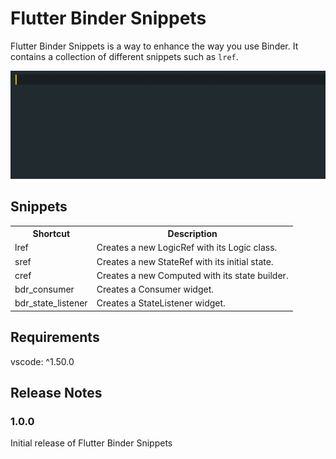 # Flutter Binder Snippets

Flutter Binder Snippets is a way to enhance the way you use Binder. It contains a collection of different
snippets such as `lref`.

![lref][lref]

## Snippets

<table>
  <tbody>
    <tr>
      <th>Shortcut</th>
      <th>Description</th>
    </tr>
    <tr>
      <td>lref</td>
      <td>Creates a new LogicRef with its Logic class.</td>
    </tr>
    <tr>
      <td>sref</td>
      <td>Creates a new StateRef with its initial state.</td>
    </tr>
    <tr>
      <td>cref</td>
      <td>Creates a new Computed with its state builder.</td>
    </tr>
    <tr>
      <td>bdr_consumer</td>
      <td>Creates a Consumer widget.</td>
    </tr>
    <tr>
      <td>bdr_state_listener</td>
      <td>Creates a StateListener widget.</td>
    </tr>
  </tbody>
</table>

## Requirements

vscode: ^1.50.0

## Release Notes

### 1.0.0

Initial release of Flutter Binder Snippets

<!-- Links -->
[lref]: https://raw.githubusercontent.com/letsar/flutter-binder-snippets/main/media/lref.gif
